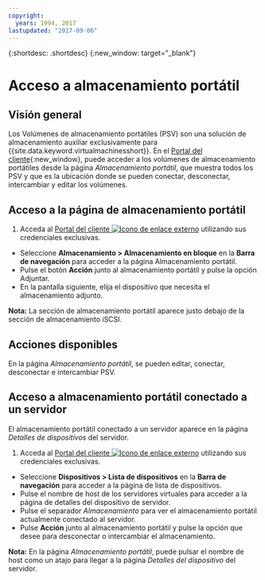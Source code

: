 ```yaml
---
copyright:
  years: 1994, 2017
lastupdated: "2017-09-06"
---
```


{:shortdesc: .shortdesc}
{:new_window: target="_blank"}

# Acceso a almacenamiento portátil

## Visión general

Los Volúmenes de almacenamiento portátiles (PSV) son una solución de almacenamiento auxiliar exclusivamente para {{site.data.keyword.virtualmachinesshort}}. En el [Portal del cliente](https://control.softlayer.com/){:new_window}, puede acceder a los volúmenes de almacenamiento portátiles desde la página *Almacenamiento portátil*, que muestra todos los PSV y que es la ubicación donde se pueden conectar, desconectar, intercambiar y editar los volúmenes. 

## Acceso a la página de almacenamiento portátil

1. Acceda al [Portal del cliente ![Icono de enlace externo](../../icons/launch-glyph.svg "Icono de enlace externo")](https://control.softlayer.com/) utilizando sus credenciales exclusivas.
* Seleccione **Almacenamiento > Almacenamiento en bloque** en la **Barra de navegación** para acceder a la página Almacenamiento portátil.
* Pulse el botón **Acción** junto al almacenamiento portátil y pulse la opción Adjuntar.
* En la pantalla siguiente, elija el dispositivo que necesita el almacenamiento adjunto.

**Nota:** La sección de almacenamiento portátil aparece justo debajo de la sección de almacenamiento iSCSI.

## Acciones disponibles

En la página *Almacenamiento portátil*, se pueden editar, conectar, desconectar e intercambiar PSV.

## Acceso a almacenamiento portátil conectado a un servidor

El almacenamiento portátil conectado a un servidor aparece en la página *Detalles de dispositivos* del servidor.

1. Acceda al [Portal del cliente ![Icono de enlace externo](../../icons/launch-glyph.svg "Icono de enlace externo")](https://control.softlayer.com/) utilizando sus credenciales exclusivas.
* Seleccione **Dispositivos > Lista de dispositivos** en la **Barra de navegación** para acceder a la página de lista de dispositivos.
* Pulse el nombre de host de los servidores virtuales para acceder a la página de detalles del dispositivo de servidor.
* Pulse el separador *Almacenamiento* para ver el almacenamiento portátil actualmente conectado al servidor.
* Pulse **Acción** junto al almacenamiento portátil y pulse la opción que desee para desconectar o intercambiar el almacenamiento. 

**Nota:** En la página *Almacenamiento portátil*, puede pulsar el nombre de host como un atajo para llegar a la página *Detalles del dispositivo* del servidor. 
